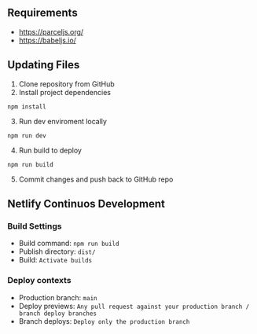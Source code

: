 ## Requirements

* https://parceljs.org/
* https://babeljs.io/

## Updating Files

1. Clone repository from GitHub
2. Install project dependencies
```
npm install
```
3. Run dev enviroment locally
```
npm run dev
```
4. Run build to deploy
```
npm run build
```
5. Commit changes and push back to GitHub repo


## Netlify Continuos Development

### Build Settings

* Build command: `npm run build`
* Publish directory: `dist/`
* Build: `Activate builds`

### Deploy contexts

* Production branch: `main`
* Deploy previews: `Any pull request against your production branch / branch deploy branches`
* Branch deploys: `Deploy only the production branch`

<!-- Deployment Trigger - 2 -->
